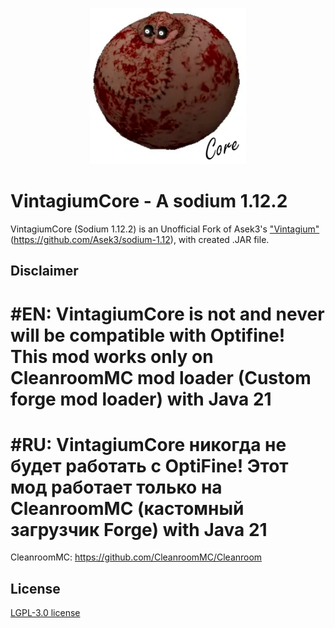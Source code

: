 <p align="center">
  <img src="logo.png" width="250">
</p>

# VintagiumCore - A sodium 1.12.2
VintagiumCore (Sodium 1.12.2) is an Unofficial Fork of Asek3's ["Vintagium"](https://modrinth.com/mod/sodium)(https://github.com/Asek3/sodium-1.12), with created .JAR file.


## Disclaimer

#EN: 
VintagiumCore is not and never will be compatible with Optifine!
This mod works only on CleanroomMC mod loader (Custom forge mod loader) with Java 21
=====================================================
#RU: 
VintagiumCore никогда не будет работать с OptiFine!
Этот мод работает только на CleanroomMC (кастомный загрузчик Forge) with Java 21
=====================================================
CleanroomMC: https://github.com/CleanroomMC/Cleanroom



## License
[LGPL-3.0 license](https://github.com/Asek3/sodium-1.12/blob/12.x/forge/LICENSE.txt)

